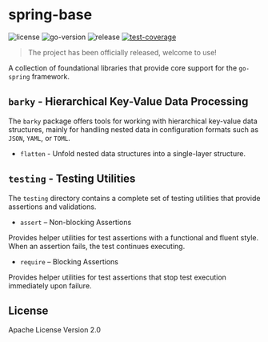 # spring-base

<div>
   <img src="https://img.shields.io/github/license/go-spring/spring-base" alt="license"/>
   <img src="https://img.shields.io/github/go-mod/go-version/go-spring/spring-base" alt="go-version"/>
   <img src="https://img.shields.io/github/v/release/go-spring/spring-base?include_prereleases" alt="release"/>
   <a href="https://codecov.io/gh/go-spring/spring-base" > 
      <img src="https://codecov.io/gh/go-spring/spring-base/graph/badge.svg?token=SX7CV1T0O8" alt="test-coverage"/>
   </a>
</div>

> The project has been officially released, welcome to use!

A collection of foundational libraries that provide core support for the `go-spring` framework.

## `barky` - Hierarchical Key-Value Data Processing

The `barky` package offers tools for working with hierarchical key-value data structures, mainly for handling nested
data in configuration formats such as `JSON`, `YAML`, or `TOML`.

- `flatten` - Unfold nested data structures into a single-layer structure.

## `testing` - Testing Utilities

The `testing` directory contains a complete set of testing utilities that provide assertions and validations.

* `assert` – Non-blocking Assertions

Provides helper utilities for test assertions with a functional and fluent style. When an assertion fails, the test
continues executing.

* `require` – Blocking Assertions

Provides helper utilities for test assertions that stop test execution immediately upon failure.

## License

Apache License Version 2.0
